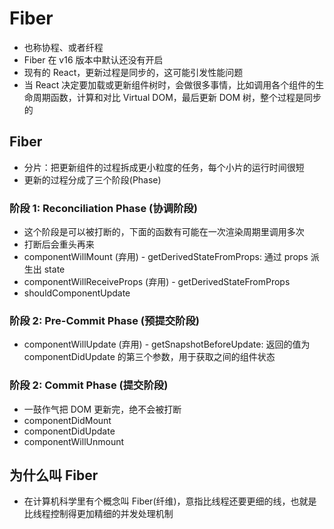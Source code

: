 # Fiber

- 也称协程、或者纤程
- Fiber 在 v16 版本中默认还没有开启
- 现有的 React，更新过程是同步的，这可能引发性能问题
- 当 React 决定要加载或更新组件树时，会做很多事情，比如调用各个组件的生命周期函数，计算和对比 Virtual DOM，最后更新 DOM 树，整个过程是同步的

## Fiber

- 分片：把更新组件的过程拆成更小粒度的任务，每个小片的运行时间很短
- 更新的过程分成了三个阶段(Phase)

### 阶段 1: Reconciliation Phase (协调阶段)

- 这个阶段是可以被打断的，下面的函数有可能在一次渲染周期里调用多次
- 打断后会重头再来
- componentWillMount (弃用) - getDerivedStateFromProps: 通过 props 派生出 state
- componentWillReceiveProps (弃用) - getDerivedStateFromProps
- shouldComponentUpdate

### 阶段 2: Pre-Commit Phase (预提交阶段)

- componentWillUpdate (弃用) - getSnapshotBeforeUpdate: 返回的值为 componentDidUpdate 的第三个参数，用于获取之间的组件状态

### 阶段 2: Commit Phase (提交阶段)

- 一鼓作气把 DOM 更新完，绝不会被打断
- componentDidMount
- componentDidUpdate
- componentWillUnmount

## 为什么叫 Fiber

- 在计算机科学里有个概念叫 Fiber(纤维)，意指比线程还要更细的线，也就是比线程控制得更加精细的并发处理机制
